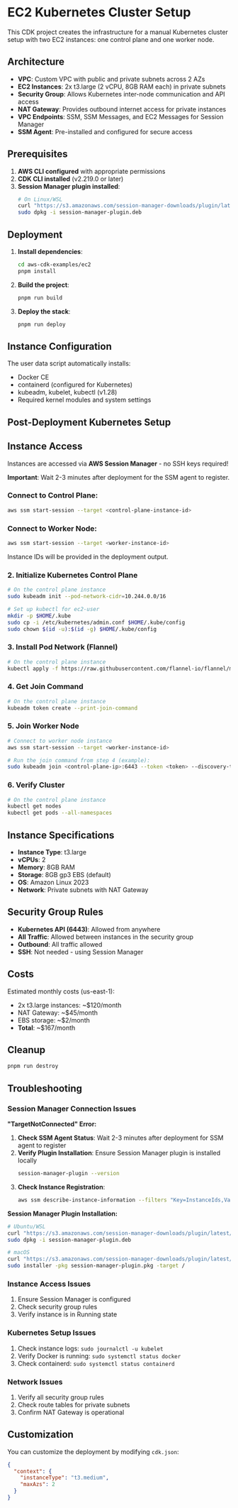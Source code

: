 # EC2 Kubernetes Cluster Setup

This CDK project creates the infrastructure for a manual Kubernetes cluster setup with two EC2 instances: one control plane and one worker node.

## Architecture

- **VPC**: Custom VPC with public and private subnets across 2 AZs
- **EC2 Instances**: 2x t3.large (2 vCPU, 8GB RAM each) in private subnets
- **Security Group**: Allows Kubernetes inter-node communication and API access
- **NAT Gateway**: Provides outbound internet access for private instances
- **VPC Endpoints**: SSM, SSM Messages, and EC2 Messages for Session Manager
- **SSM Agent**: Pre-installed and configured for secure access

## Prerequisites

1. **AWS CLI configured** with appropriate permissions
2. **CDK CLI installed** (v2.219.0 or later)
3. **Session Manager plugin installed**:
   ```bash
   # On Linux/WSL
   curl "https://s3.amazonaws.com/session-manager-downloads/plugin/latest/ubuntu_64bit/session-manager-plugin.deb" -o "session-manager-plugin.deb"
   sudo dpkg -i session-manager-plugin.deb
   ```

## Deployment

1. **Install dependencies**:
   ```bash
   cd aws-cdk-examples/ec2
   pnpm install
   ```

2. **Build the project**:
   ```bash
   pnpm run build
   ```

3. **Deploy the stack**:
   ```bash
   pnpm run deploy
   ```

## Instance Configuration

The user data script automatically installs:
- Docker CE
- containerd (configured for Kubernetes)
- kubeadm, kubelet, kubectl (v1.28)
- Required kernel modules and system settings

## Post-Deployment Kubernetes Setup

## Instance Access

Instances are accessed via **AWS Session Manager** - no SSH keys required!

**Important**: Wait 2-3 minutes after deployment for the SSM agent to register.

### Connect to Control Plane:
```bash
aws ssm start-session --target <control-plane-instance-id>
```

### Connect to Worker Node:
```bash
aws ssm start-session --target <worker-instance-id>
```

Instance IDs will be provided in the deployment output.

### 2. Initialize Kubernetes Control Plane

```bash
# On the control plane instance
sudo kubeadm init --pod-network-cidr=10.244.0.0/16

# Set up kubectl for ec2-user
mkdir -p $HOME/.kube
sudo cp -i /etc/kubernetes/admin.conf $HOME/.kube/config
sudo chown $(id -u):$(id -g) $HOME/.kube/config
```

### 3. Install Pod Network (Flannel)

```bash
# On the control plane instance
kubectl apply -f https://raw.githubusercontent.com/flannel-io/flannel/master/Documentation/kube-flannel.yml
```

### 4. Get Join Command

```bash
# On the control plane instance
kubeadm token create --print-join-command
```

### 5. Join Worker Node

```bash
# Connect to worker node instance
aws ssm start-session --target <worker-instance-id>

# Run the join command from step 4 (example):
sudo kubeadm join <control-plane-ip>:6443 --token <token> --discovery-token-ca-cert-hash sha256:<hash>
```

### 6. Verify Cluster

```bash
# On the control plane instance
kubectl get nodes
kubectl get pods --all-namespaces
```

## Instance Specifications

- **Instance Type**: t3.large
- **vCPUs**: 2
- **Memory**: 8GB RAM
- **Storage**: 8GB gp3 EBS (default)
- **OS**: Amazon Linux 2023
- **Network**: Private subnets with NAT Gateway

## Security Group Rules

- **Kubernetes API (6443)**: Allowed from anywhere
- **All Traffic**: Allowed between instances in the security group
- **Outbound**: All traffic allowed
- **SSH**: Not needed - using Session Manager

## Costs

Estimated monthly costs (us-east-1):
- 2x t3.large instances: ~$120/month
- NAT Gateway: ~$45/month
- EBS storage: ~$2/month
- **Total**: ~$167/month

## Cleanup

```bash
pnpm run destroy
```

## Troubleshooting

### Session Manager Connection Issues

**"TargetNotConnected" Error:**
1. **Check SSM Agent Status**: Wait 2-3 minutes after deployment for SSM agent to register
2. **Verify Plugin Installation**: Ensure Session Manager plugin is installed locally
   ```bash
   session-manager-plugin --version
   ```
3. **Check Instance Registration**: 
   ```bash
   aws ssm describe-instance-information --filters "Key=InstanceIds,Values=<instance-id>"
   ```

**Session Manager Plugin Installation:**
```bash
# Ubuntu/WSL
curl "https://s3.amazonaws.com/session-manager-downloads/plugin/latest/ubuntu_64bit/session-manager-plugin.deb" -o "session-manager-plugin.deb"
sudo dpkg -i session-manager-plugin.deb

# macOS
curl "https://s3.amazonaws.com/session-manager-downloads/plugin/latest/mac/session-manager-plugin.pkg" -o "session-manager-plugin.pkg"
sudo installer -pkg session-manager-plugin.pkg -target /
```

### Instance Access Issues
1. Ensure Session Manager is configured
2. Check security group rules
3. Verify instance is in Running state

### Kubernetes Setup Issues
1. Check instance logs: `sudo journalctl -u kubelet`
2. Verify Docker is running: `sudo systemctl status docker`
3. Check containerd: `sudo systemctl status containerd`

### Network Issues
1. Verify all security group rules
2. Check route tables for private subnets
3. Confirm NAT Gateway is operational

## Customization

You can customize the deployment by modifying `cdk.json`:

```json
{
  "context": {
    "instanceType": "t3.medium",
    "maxAzs": 2
  }
}
```